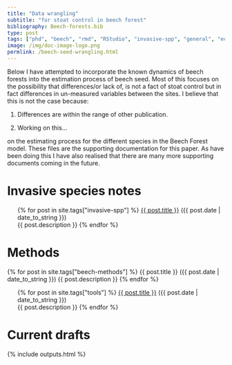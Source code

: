 ```yaml
---
title: "Data wrangling"
subtitle: "for stoat control in beech forest"
bibliography: Beech-forests.bib
type: post
tags: ["phd", "beech", "rmd", "RStudio", "invasive-spp", "general", "ecology", "thesis"]
image: /img/doc-image-logo.png
permlink: /beech-seed-wrangling.html
---
```


Below I have attempted to incorporate the known dynamics of beech forests into the estimation process of beech seed. Most of this focuses on the possibility that differences/or lack of, is not a fact of stoat control but in fact differences in un-measured variables between the sites. I believe that this is not the case because:

1. Differences are within the range of other publication.

2. Working on this... 

 on the estimating process for the different species in the Beech Forest model. These files are the supporting documentation for this paper. As have been doing this I have also realised that there are many more supporting documents coming in the future.

# Invasive species notes

<div class="post">
<ul>
{% for post in site.tags["invasive-spp"] %}
  <a href="{{ post.url }}">{{ post.title }}</a> ({{ post.date | date_to_string }})<br>
    {{ post.description }}
{% endfor %}
</ul>
</div>

# Methods

{% for post in site.tags["beech-methods"] %}
  {{ post.title }} ({{ post.date | date_to_string }})
    {{ post.description }}
{% endfor %}

<div class="post">
<ul>
{% for post in site.tags["tools"] %}
  <a href="{{ post.url }}">{{ post.title }}</a> ({{ post.date | date_to_string }})<br>
    {{ post.description }}
{% endfor %}
</ul>
</div>

# Current drafts

{% include outputs.html %}
